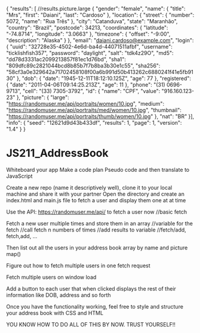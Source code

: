 {
    "results": [            //results.picture.large
    {
        "gender": "female",
        "name":
        {
            "title": "Mrs",
            "first": "Daiani",
            "last": "Cardoso"
        },
        "location":
        {
            "street":
            {
                "number": 5072,
                "name": "Rua Três"
            },
            "city": "Catanduva",
            "state": "Maranhão",
            "country": "Brazil",
            "postcode": 34213,
            "coordinates":
            {
                "latitude": "-74.8714",
                "longitude": "3.0663"
            },
            "timezone":
            {
                "offset": "-9:00",
                "description": "Alaska"
            }
        },
        "email": "daiani.cardoso@example.com",
        "login":
        {
            "uuid": "32728e35-4502-4e6d-ba4d-44071511afbf",
            "username": "ticklishfish357",
            "password": "daylight",
            "salt": "tdk4z29O",
            "md5": "dd78d3331ac2099213857f81ec1d76bd",
            "sha1": "809dfc89c2821044bcd8b85b7f7b8ba3b30e1c55",
            "sha256": "58cf3a0e329642a71702458108f00a6b991d50b413262c6880241f41e5fb9130"
        },
        "dob":
        {
            "date": "1945-12-11T18:12:10.125Z",
            "age": 77
        },
        "registered":
        {
            "date": "2011-04-06T09:14:25.213Z",
            "age": 11
        },
        "phone": "(31) 0696-9713",
        "cell": "(33) 7305-3792",
        "id":
        {
            "name": "CPF",
            "value": "916.160.123-23"
        },
        "picture":
        {
            "large": "https://randomuser.me/api/portraits/women/10.jpg",
            "medium": "https://randomuser.me/api/portraits/med/women/10.jpg",
            "thumbnail": "https://randomuser.me/api/portraits/thumb/women/10.jpg"
        },
        "nat": "BR"
    }],
    "info":
    {
        "seed": "12621d9d43b433df",
        "results": 1,
        "page": 1,
        "version": "1.4"
    }
}



# JS211_AddressBook

Whiteboard your app
Make a code plan
Pseudo code and then translate to JavaScript


Create a new repo (name it descriptively well), clone it to your local machine and share it with your partner
Open the directory and create an index.html and main.js file to fetch a user and display them one at at time


Use the API: https://randomuser.me/api/ to fetch a user now
//basic fetch

Fetch a new user multiple times and store them in an array
//variable for the fetch
//call fetch n numbers of times
//add results to variable
//fetch/add, fetch,add, ...

Then list out all the users in your address book array by name and picture
map()


Figure out how to fetch multiple users in one fetch request

Fetch multiple users on window load

Add a button to each user that when clicked displays the rest of their information like DOB, address and so forth

Once you have the functionality working, feel free to style and structure your address book with CSS and HTML

YOU KNOW HOW TO DO ALL OF THIS BY NOW. TRUST YOURSELF!!
